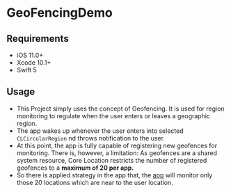 # GeoFencingDemo

 ## Requirements

- iOS 11.0+
- Xcode 10.1+
- Swift 5

## Usage
- This Project simply uses the concept of  Geofencing. It is used for region monitoring to regulate when the user enters or leaves a geographic region. 
- The app wakes up whenever the user enters into selected `CLCircularRegion` nd throws notification to the user.
- At this point, the app is fully capable of registering new geofences for monitoring. There is, however, a limitation: As geofences are a shared system resource, Core Location restricts the number of registered geofences to a **maximum of 20 per app.**
- So there is applied strategy in the app that, the [app](https://www.youtube.com/watch?v=ybEIrTCf6yI) will monitor only those 20 locations which are near to the user location.



